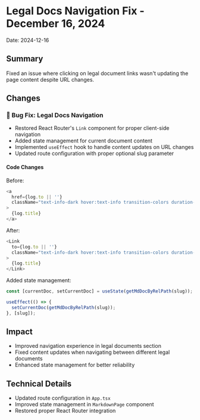 # Legal Docs Navigation Fix - December 16, 2024

Date: 2024-12-16

## Summary

Fixed an issue where clicking on legal document links wasn't updating the page content despite URL changes.

## Changes

### 🐛 Bug Fix: Legal Docs Navigation

- Restored React Router's `Link` component for proper client-side navigation
- Added state management for current document content
- Implemented `useEffect` hook to handle content updates on URL changes
- Updated route configuration with proper optional slug parameter

#### Code Changes

Before:

```typescript
<a
  href={log.to || ''}
  className="text-info-dark hover:text-info transition-colors duration-200"
>
  {log.title}
</a>
```

After:

```typescript
<Link
  to={log.to || ''}
  className="text-info-dark hover:text-info transition-colors duration-200"
>
  {log.title}
</Link>
```

Added state management:

```typescript
const [currentDoc, setCurrentDoc] = useState(getMdDocByRelPath(slug));

useEffect(() => {
  setCurrentDoc(getMdDocByRelPath(slug));
}, [slug]);
```

## Impact

- Improved navigation experience in legal documents section
- Fixed content updates when navigating between different legal documents
- Enhanced state management for better reliability

## Technical Details

- Updated route configuration in `App.tsx`
- Improved state management in `MarkdownPage` component
- Restored proper React Router integration
